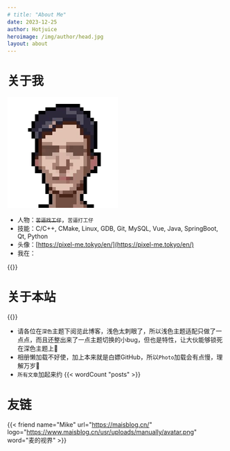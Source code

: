 ```yaml
---
# title: "About Me"
date: 2023-12-25
author: Hotjuice
heroimage: /img/author/head.jpg
layout: about
---
```

# 关于我

![](/img/author/head.jpg)
* 人物：~~`苦逼找工仔`~~，`苦逼打工仔`
* 技能：C/C++, CMake, Linux, GDB, Git, MySQL, Vue, Java, SpringBoot, Qt, Python
* 头像：[https://pixel-me.tokyo/en/](https://pixel-me.tokyo/en/)
* 我在：

{{<map src="https://www.google.com/maps/embed?pb=!1m18!1m12!1m3!1d219860.93988647664!2d114.13557994700567!3d30.568307838404756!2m3!1f0!2f0!3f0!3m2!1i1024!2i768!4f13.1!3m3!1m2!1s0x342eaef8dd85f26f%3A0x39c2c9ac6c582210!2z5Lit5Zu95rmW5YyX55yB5q2m5rGJ5biC!5e0!3m2!1szh-CN!2shk!4v1735279799360!5m2!1szh-CN!2shk">}}
# 关于本站
<!-- {{<headmap>}} -->

{{<headmap2>}}
* 请各位在`深色`主题下阅览此博客，浅色太刺眼了，所以浅色主题适配只做了一点点，而且还整出来了一点主题切换的小bug，但也是特性，让大伙能够锁死在深色主题上🤗
* 相册懒加载不好使，加上本来就是白嫖GitHub，所以`Photo`加载会有点慢，理解万岁🙂
* `所有文章`加起来约 {{< wordCount "posts" >}}

# 友链
{{< friend name="Mike" url="https://maisblog.cn/" logo="https://www.maisblog.cn/usr/uploads/manually/avatar.png" word="麦的视界" >}}
<!-- {{< friend name="nj" url="https://ynj23.github.io/Blog/" logo="https://ynj23.github.io/Blog/img/avatar_hu5009685387467227868.png" word="nj" >}} -->




